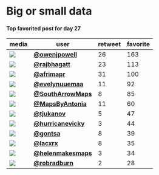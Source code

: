 # Big or small data

#### Top favorited post for day 27
| media                                                                                        | user                                                                            |   retweet |   favorite |
|----------------------------------------------------------------------------------------------|---------------------------------------------------------------------------------|-----------|------------|
| ![](http://pbs.twimg.com/ext_tw_video_thumb/1332254853062647809/pu/img/QZr-OMqyha4HIa3p.jpg) | **[@owenjpowell](https://twitter.com/twitter/statuses/1332254965197369344)**    |        26 |        163 |
| ![](http://pbs.twimg.com/media/En2IVDqUwAAKKqx.jpg)                                          | **[@rajbhagatt](https://twitter.com/twitter/statuses/1332371852333760512)**     |        23 |        113 |
| ![](http://pbs.twimg.com/media/En04Yz6WMAEq3oK.png)                                          | **[@afrimapr](https://twitter.com/twitter/statuses/1332284210430750721)**       |        31 |        100 |
| ![](http://pbs.twimg.com/media/En0CtKzXEAIGmIS.jpg)                                          | **[@evelynuuemaa](https://twitter.com/twitter/statuses/1332224459223298048)**   |        11 |         92 |
| ![](http://pbs.twimg.com/media/En0kkRNVgAI6WGK.jpg)                                          | **[@SouthArrowMaps](https://twitter.com/twitter/statuses/1332261283530371072)** |         8 |         85 |
| ![](http://pbs.twimg.com/media/En1wilfW4AIzMef.jpg)                                          | **[@MapsByAntonia](https://twitter.com/twitter/statuses/1332344807998500864)**  |        11 |         60 |
| ![](http://pbs.twimg.com/media/En1gQCMXIAUUaw9.jpg)                                          | **[@tjukanov](https://twitter.com/twitter/statuses/1332327637470113794)**       |         5 |         47 |
| ![](http://pbs.twimg.com/media/En3Yv6UW4AEzxVF.jpg)                                          | **[@hurricanevicky](https://twitter.com/twitter/statuses/1332459394341228545)** |         3 |         44 |
| ![](http://pbs.twimg.com/media/En3XjLWWMAI6ddK.png)                                          | **[@gontsa](https://twitter.com/twitter/statuses/1332459258496102406)**         |         8 |         39 |
| ![](http://pbs.twimg.com/media/Enz8Sy-XMAAJY6D.jpg)                                          | **[@lacxrx](https://twitter.com/twitter/statuses/1332217342990946304)**         |         8 |         35 |
| ![](http://pbs.twimg.com/media/En2lp2-XYAMn0dv.jpg)                                          | **[@helenmakesmaps](https://twitter.com/twitter/statuses/1332404051590459393)** |         3 |         34 |
| ![](http://pbs.twimg.com/media/EnxmDrpW4AMXKdF.jpg)                                          | **[@robradburn](https://twitter.com/twitter/statuses/1332218348264849408)**     |         2 |         28 |
 
